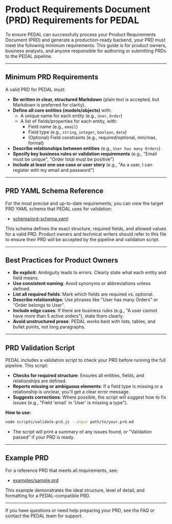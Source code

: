 # Product Requirements Document (PRD) Requirements for PEDAL

To ensure PEDAL can successfully process your Product Requirements Document (PRD) and generate a production-ready backend, your PRD must meet the following minimum requirements. This guide is for product owners, business analysts, and anyone responsible for authoring or submitting PRDs to the PEDAL pipeline.

---

## Minimum PRD Requirements

A valid PRD for PEDAL must:

- **Be written in clear, structured Markdown** (plain text is accepted, but Markdown is preferred for clarity).
- **Define all core entities (models/objects)** with:
  - A unique name for each entity (e.g., `User`, `Order`)
  - A list of fields/properties for each entity, with:
    - Field name (e.g., `email`)
    - Field type (e.g., `string`, `integer`, `boolean`, `date`)
    - (Optional) Field constraints (e.g., required/optional, min/max, format)
- **Describe relationships between entities** (e.g., `User has many Orders`)
- **Specify key business rules or validation requirements** (e.g., "Email must be unique", "Order total must be positive")
- **Include at least one use case or user story** (e.g., "As a user, I can register with my email and password")

---

## PRD YAML Schema Reference

For the most precise and up-to-date requirements, you can view the target PRD YAML schema that PEDAL uses for validation:
- [schema/prd-schema.yaml](../../schema/prd-schema.yaml)

This schema defines the exact structure, required fields, and allowed values for a valid PRD. Product owners and technical writers should refer to this file to ensure their PRD will be accepted by the pipeline and validation script.

---

## Best Practices for Product Owners

- **Be explicit**: Ambiguity leads to errors. Clearly state what each entity and field means.
- **Use consistent naming**: Avoid synonyms or abbreviations unless defined.
- **List all required fields**: Mark which fields are required vs. optional.
- **Describe relationships**: Use phrases like "User has many Orders" or "Order belongs to User".
- **Include edge cases**: If there are business rules (e.g., "A user cannot have more than 5 active orders"), state them clearly.
- **Avoid unstructured prose**: PEDAL works best with lists, tables, and bullet points, not long paragraphs.

---

## PRD Validation Script

PEDAL includes a validation script to check your PRD before running the full pipeline. This script:

- **Checks for required structure**: Ensures all entities, fields, and relationships are defined.
- **Reports missing or ambiguous elements**: If a field type is missing or a relationship is unclear, you'll get a clear error message.
- **Suggests corrections**: Where possible, the script will suggest how to fix issues (e.g., "Field 'email' in 'User' is missing a type").

**How to use:**
```bash
node scripts/validate-prd.js --input path/to/your.prd.md
```
- The script will print a summary of any issues found, or "Validation passed" if your PRD is ready.

---

## Example PRD

For a reference PRD that meets all requirements, see:
- [examples/sample.prd](../../examples/sample.prd)

This example demonstrates the ideal structure, level of detail, and formatting for a PEDAL-compatible PRD.

---

If you have questions or need help preparing your PRD, see the FAQ or contact the PEDAL team for support. 
